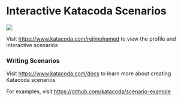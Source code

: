 # Interactive Katacoda Scenarios

[![](http://shields.katacoda.com/katacoda/rejimohamed/count.svg)](https://www.katacoda.com/rejimohamed "Get your profile on Katacoda.com")

Visit https://www.katacoda.com/rejimohamed to view the profile and interactive scenarios

### Writing Scenarios
Visit https://www.katacoda.com/docs to learn more about creating Katacoda scenarios

For examples, visit https://github.com/katacoda/scenario-example
